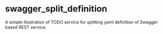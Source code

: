 # swagger_split_definition
A simple illustration of TODO service for splitting yaml definition of Swagger based REST service.
